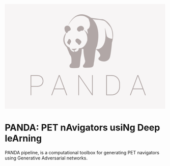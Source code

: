 ![Panda-logo](Images/Panda-logo.png)

# PANDA: PET nAvigators usiNg Deep leArning

PANDA pipeline, is a computational toolbox for generating PET navigators using Generative Adversarial networks.
